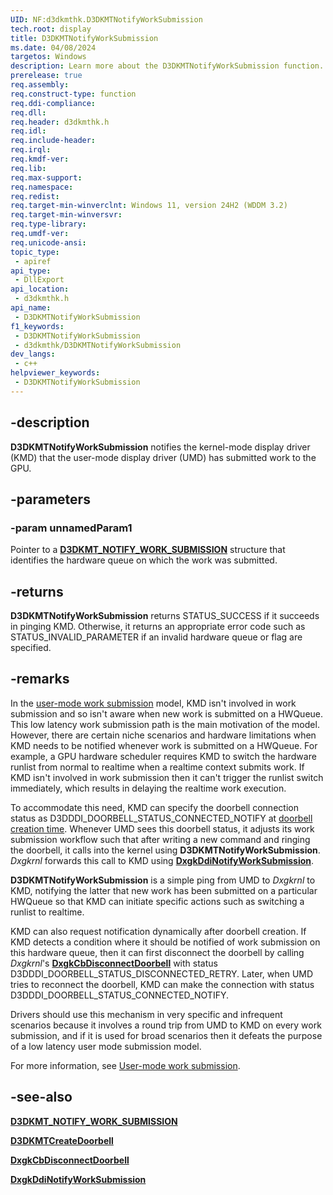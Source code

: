 ```yaml
---
UID: NF:d3dkmthk.D3DKMTNotifyWorkSubmission
tech.root: display
title: D3DKMTNotifyWorkSubmission
ms.date: 04/08/2024
targetos: Windows
description: Learn more about the D3DKMTNotifyWorkSubmission function.
prerelease: true
req.assembly: 
req.construct-type: function
req.ddi-compliance: 
req.dll: 
req.header: d3dkmthk.h
req.idl: 
req.include-header: 
req.irql:
req.kmdf-ver: 
req.lib: 
req.max-support: 
req.namespace: 
req.redist: 
req.target-min-winverclnt: Windows 11, version 24H2 (WDDM 3.2)
req.target-min-winversvr: 
req.type-library: 
req.umdf-ver: 
req.unicode-ansi: 
topic_type:
 - apiref
api_type:
 - DllExport
api_location:
 - d3dkmthk.h
api_name:
 - D3DKMTNotifyWorkSubmission
f1_keywords:
 - D3DKMTNotifyWorkSubmission
 - d3dkmthk/D3DKMTNotifyWorkSubmission
dev_langs:
 - c++
helpviewer_keywords:
 - D3DKMTNotifyWorkSubmission
---
```


## -description

**D3DKMTNotifyWorkSubmission** notifies the kernel-mode display driver (KMD) that the user-mode display driver (UMD) has submitted work to the GPU.

## -parameters

### -param unnamedParam1

Pointer to a [**D3DKMT_NOTIFY_WORK_SUBMISSION**](ns-d3dkmthk-d3dkmt_notify_work_submission.md) structure that identifies the hardware queue on which the work was submitted.

## -returns

**D3DKMTNotifyWorkSubmission** returns STATUS_SUCCESS if it succeeds in pinging KMD. Otherwise, it returns an appropriate error code such as STATUS_INVALID_PARAMETER if an invalid hardware queue or flag are specified.

## -remarks

In the [user-mode work submission](/windows-hardware/drivers/display/user-mode-work-submission) model, KMD isn't involved in work submission and so isn't aware when new work is submitted on a HWQueue. This low latency work submission path is the main motivation of the model. However, there are certain niche scenarios and hardware limitations when KMD needs to be notified whenever work is submitted on a HWQueue. For example, a GPU hardware scheduler requires KMD to switch the hardware runlist from normal to realtime when a realtime context submits work. If KMD isn't involved in work submission then it can't trigger the runlist switch immediately, which results in delaying the realtime work execution.

To accommodate this need, KMD can specify the doorbell connection status as D3DDDI_DOORBELL_STATUS_CONNECTED_NOTIFY at [doorbell creation time](nf-d3dkmthk-d3dkmtcreatedoorbell.md). Whenever UMD sees this doorbell status, it adjusts its work submission workflow such that after writing a new command and ringing the doorbell, it calls into the kernel using **D3DKMTNotifyWorkSubmission**. *Dxgkrnl* forwards this call to KMD using [**DxgkDdiNotifyWorkSubmission**](../d3dkmddi/nc-d3dkmddi-dxgkddi_notifyworksubmission.md).

**D3DKMTNotifyWorkSubmission** is a simple ping from UMD to *Dxgkrnl* to KMD, notifying the latter that new work has been submitted on a particular HWQueue so that KMD can initiate specific actions such as switching a runlist to realtime.

KMD can also request notification dynamically after doorbell creation. If KMD detects a condition where it should be notified of work submission on this hardware queue, then it can first disconnect the doorbell by calling *Dxgkrnl*'s [**DxgkCbDisconnectDoorbell**](../d3dkmddi/nc-d3dkmddi-dxgkcb_disconnectdoorbell.md) with status D3DDDI_DOORBELL_STATUS_DISCONNECTED_RETRY. Later, when UMD tries to reconnect the doorbell, KMD can make the connection with status D3DDDI_DOORBELL_STATUS_CONNECTED_NOTIFY.

Drivers should use this mechanism in very specific and infrequent scenarios because it involves a round trip from UMD to KMD on every work submission, and if it is used for broad scenarios then it defeats the purpose of a low latency user mode submission model.

For more information, see [User-mode work submission](/windows-hardware/drivers/display/user-mode-work-submission).

## -see-also

[**D3DKMT_NOTIFY_WORK_SUBMISSION**](ns-d3dkmthk-d3dkmt_notify_work_submission.md)

[**D3DKMTCreateDoorbell**](nf-d3dkmthk-d3dkmtcreatedoorbell.md)

[**DxgkCbDisconnectDoorbell**](../d3dkmddi/nc-d3dkmddi-dxgkcb_disconnectdoorbell.md)

[**DxgkDdiNotifyWorkSubmission**](../d3dkmddi/nc-d3dkmddi-dxgkddi_notifyworksubmission.md)
